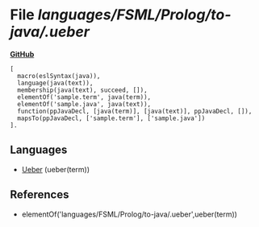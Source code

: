 # File _languages/FSML/Prolog/to-java/.ueber_
**[GitHub](https://github.com/softlang/yas/blob/master/languages/FSML/Prolog/to-java/.ueber)**
```
[
  macro(eslSyntax(java)),
  language(java(text)),
  membership(java(text), succeed, []),
  elementOf('sample.term', java(term)),
  elementOf('sample.java', java(text)),
  function(ppJavaDecl, [java(term)], [java(text)], ppJavaDecl, []),
  mapsTo(ppJavaDecl, ['sample.term'], ['sample.java'])
].

```

## Languages
* [Ueber](../languages/Ueber.md) (ueber(term))

## References
* elementOf('languages/FSML/Prolog/to-java/.ueber',ueber(term))
